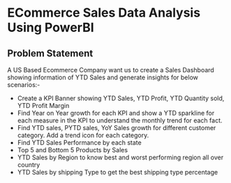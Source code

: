 # ECommerce Sales Data Analysis Using PowerBI

## Problem Statement

A US Based Ecommerce Company want us to create a Sales Dashboard showing information of YTD Sales and generate insights for below scenarios:-

+ Create a KPI Banner showing YTD Sales, YTD Profit, YTD Quantity sold, YTD Profit Margin
+ Find Year on Year growth for each KPI and show a YTD sparkline for each measure in the KPI to understand the monthly trend for each fact.
+ Find YTD sales, PYTD sales, YoY Sales growth for different customer category. Add a trend icon for each category.
+ Find YTD Sales Performance by each state
+ Top 5 and Bottom 5 Products by Sales
+ YTD Sales by Region to know best and worst performing region all over country
+ YTD Sales by shipping Type to get the best shipping type percentage   
